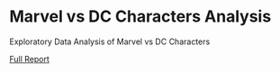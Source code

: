 # Marvel vs DC Characters Analysis

Exploratory Data Analysis of Marvel vs DC Characters

[Full Report](https://rpubs.com/adrianromano/407987)
